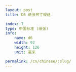```yaml
---
layout: post
title: D6 纸张尺寸规格

index: 7
type: 中国标准 (纸张)
info:
    name: d6
    width: 92
    height: 126
    unit: 毫米

permalink: /cn/chinese/:slug/
---
```




